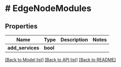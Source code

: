 # # EdgeNodeModules

## Properties

Name | Type | Description | Notes
------------ | ------------- | ------------- | -------------
**add_services** | **bool** |  |

[[Back to Model list]](../../README.md#models) [[Back to API list]](../../README.md#endpoints) [[Back to README]](../../README.md)

